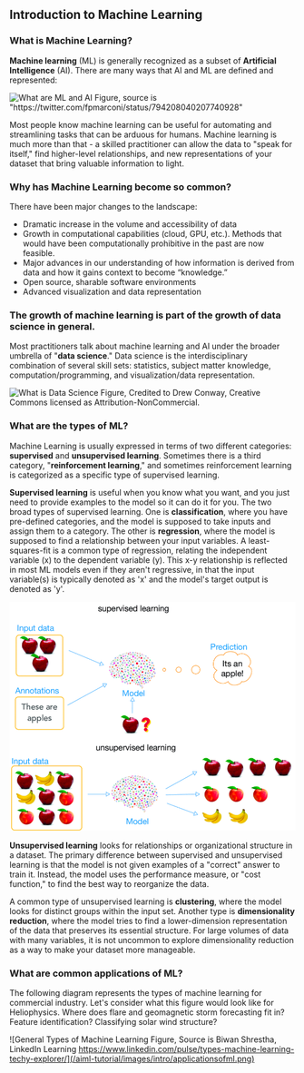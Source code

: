 ## Introduction to Machine Learning


### What is Machine Learning?
**Machine learning** (ML) is generally recognized as a subset of **Artificial Intelligence** (AI). There are many ways that AI and ML are defined and represented:

![What are ML and AI Figure, source is "https://twitter.com/fpmarconi/status/794208040207740928"
](/aiml-tutorial/images/intro/aivsml.png)
<!--
<img src="/aiml-tutorial/images/intro/aivsml.png" width="300" alt="What are ML and AI Figure, source is https://twitter.com/fpmarconi/status/794208040207740928">
-->

 Most people know machine learning can be useful for automating and streamlining tasks that can be arduous for humans. Machine learning is much more than that - a skilled practitioner can allow the data to "speak for itself," find higher-level relationships, and new representations of your dataset that bring valuable information to light.

### Why has Machine Learning become so common?

There have been major changes to the landscape:
- Dramatic increase in the volume and accessibility of data
- Growth in computational capabilities (cloud, GPU, etc.).  Methods that would have been computationally prohibitive in the past are now feasible.
- Major advances in our understanding of how information is derived from data and how it gains context to become “knowledge.”  
- Open source, sharable software environments
- Advanced visualization and data representation

### The growth of machine learning is part of the growth of data science in general.

Most practitioners talk about machine learning and AI under the broader umbrella of "**data science**."  Data science is the interdisciplinary combination of several skill sets:  statistics, subject matter knowledge, computation/programming, and visualization/data representation. 

![What is Data Science Figure, Credited to Drew Conway,  Creative Commons licensed as Attribution-NonCommercial.
](/aiml-tutorial/images/intro/Data_Science_Diagram.png)
<!--
<img src="/aiml-tutorial/images/intro/Data_Science_Diagram.png" width="300" alt="What is Data Science Figure, Credited to Drew Conway,  Creative Commons licensed as Attribution-NonCommercial."/>>
-->

### What are the types of ML?

Machine Learning is usually expressed in terms of two different categories:  **supervised** and **unsupervised learning**.  Sometimes there is a third category, "**reinforcement learning**," and sometimes reinforcement learning is categorized as a specific type of supervised learning. 

**Supervised learning** is useful when you know what you want, and you just need to provide examples to the model so it can do it for you.  The two broad types of supervised learning.  One is **classification**, where you have pre-defined categories, and the model is supposed to take inputs and assign them to a category.  The other is **regression**, where the model is supposed to find a relationship between your input variables.  A least-squares-fit is a common type of regression, relating the independent variable (x) to the dependent variable (y). This x-y relationship is reflected in most ML models even if they aren't regressive, in that the input variable(s) is typically denoted as 'x' and the model's target output is denoted as 'y'.

![Supervised vs. Unsupervised ML Figure](/aiml-tutorial/images/intro/unsupervised2.png)

**Unsupervised learning** looks for relationships or organizational structure in a dataset.  The primary difference between supervised and unsupervised learning is that the model is not given examples of a "correct" answer to train it.  Instead, the model uses the performance measure, or "cost function," to find the best way to reorganize the data.  

A common type of unsupervised learning is **clustering**, where the model looks for distinct groups within the input set.  Another type is **dimensionality reduction**, where the model tries to find a lower-dimension representation of the data that preserves its essential structure. For large volumes of data with many variables, it is not uncommon to explore dimensionality reduction as a way to make your dataset more manageable.

### What are common applications of ML?

The following diagram represents the types of machine learning for commercial industry. Let's consider what this figure would look like for Heliophysics.  Where does flare and geomagnetic storm forecasting fit in? Feature identification? Classifying solar wind structure?  

![General Types of Machine Learning Figure, Source is Biwan Shrestha, LinkedIn Learning https://www.linkedin.com/pulse/types-machine-learning-techy-explorer/](/aiml-tutorial/images/intro/applicationsofml.png)





